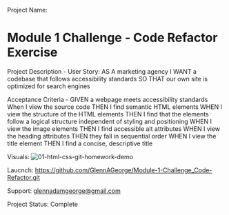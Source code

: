 Project Name:
# Module 1 Challenge - Code Refactor Exercise

Project Description - User Story: 
AS A marketing agency
I WANT a codebase that follows accessibility standards
SO THAT our own site is optimized for search engines

Acceptance Criteria - GIVEN a webpage meets accessibility standards
When I view the source code
THEN I find semantic HTML elements
WHEN I view the structure of the HTML elements
THEN I find that the elements follow a logical structure independent of styling and positioning
WHEN I view the image elements
THEN I find accessible alt attributes
WHEN I view the heading attributes
THEN they fall in sequential order
WHEN I view the title element
THEN I find a concise, descriptive title

Visuals:
![01-html-css-git-homework-demo](https://user-images.githubusercontent.com/101438475/169480961-ff26b2e8-8138-4b9f-be6a-c72b73adc2ce.png)

Laucnch:
https://github.com/GlennAGeorge/Module-1-Challenge_Code-Refactor.git

Support:
glennadamgeorge@gmail.com

Project Status:
Complete

